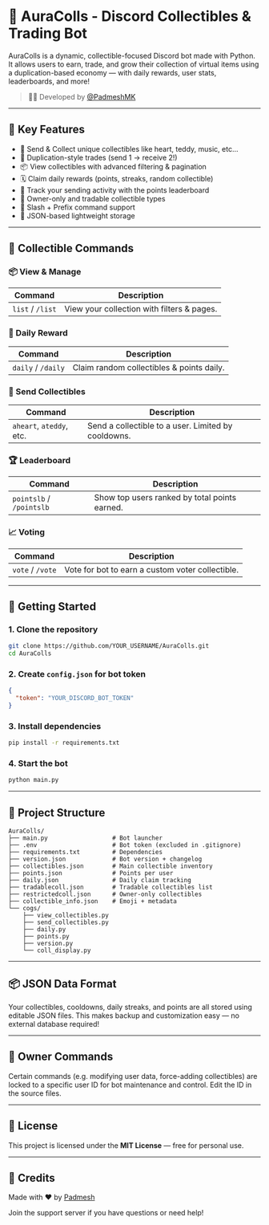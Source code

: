 # 🎁 AuraColls - Discord Collectibles & Trading Bot

AuraColls is a dynamic, collectible-focused Discord bot made with Python. It allows users to earn, trade, and grow their collection of virtual items using a duplication-based economy — with daily rewards, user stats, leaderboards, and more!

> 👨‍💻 Developed by [@PadmeshMK](https://github.com/padmesh-mk)

---

## 🌟 Key Features

- 🧸 Send & Collect unique collectibles like heart, teddy, music, etc...
- 🔁 Duplication-style trades (send 1 → receive 2!)
- 📦 View collectibles with advanced filtering & pagination
- 🗓️ Claim daily rewards (points, streaks, random collectible)
- 🎯 Track your sending activity with the points leaderboard
- 🔐 Owner-only and tradable collectible types
- 🧠 Slash + Prefix command support
- 💾 JSON-based lightweight storage

---

## 🧾 Collectible Commands

### 📦 View & Manage
| Command | Description |
|---------|-------------|
| `list` / `/list` | View your collection with filters & pages. |

### 🎁 Daily Reward
| Command | Description |
|---------|-------------|
| `daily` / `/daily` | Claim random collectibles & points daily. |

### 💞 Send Collectibles
| Command | Description |
|---------|-------------|
| `aheart`, `ateddy`, etc. | Send a collectible to a user. Limited by cooldowns. |

### 🏆 Leaderboard
| Command | Description |
|---------|-------------|
| `pointslb` / `/pointslb` | Show top users ranked by total points earned. |

### 📈 Voting
| Command | Description |
|---------|-------------|
| `vote` / `/vote` | Vote for bot to earn a custom voter collectible. |

---

## 🚀 Getting Started

### 1. Clone the repository

```bash
git clone https://github.com/YOUR_USERNAME/AuraColls.git
cd AuraColls
````

### 2. Create `config.json` for bot token

```json
{
  "token": "YOUR_DISCORD_BOT_TOKEN"
}
```

### 3. Install dependencies

```bash
pip install -r requirements.txt
```

### 4. Start the bot

```bash
python main.py
```

---

## 📁 Project Structure

```
AuraColls/
├── main.py                  # Bot launcher
├── .env                     # Bot token (excluded in .gitignore)
├── requirements.txt         # Dependencies
├── version.json             # Bot version + changelog
├── collectibles.json        # Main collectible inventory
├── points.json              # Points per user
├── daily.json               # Daily claim tracking
├── tradablecoll.json        # Tradable collectibles list
├── restrictedcoll.json      # Owner-only collectibles
├── collectible_info.json    # Emoji + metadata
└── cogs/
    ├── view_collectibles.py
    ├── send_collectibles.py
    ├── daily.py
    ├── points.py
    ├── version.py
    └── coll_display.py
```

---

## 📦 JSON Data Format

Your collectibles, cooldowns, daily streaks, and points are all stored using editable JSON files. This makes backup and customization easy — no external database required!

---

## 👤 Owner Commands

Certain commands (e.g. modifying user data, force-adding collectibles) are locked to a specific user ID for bot maintenance and control. Edit the ID in the source files.

---

## 📜 License

This project is licensed under the **MIT License** — free for personal use.

---

## 🙌 Credits

Made with ❤️ by [Padmesh](https://github.com/padmesh-mk)

Join the support server if you have questions or need help!
